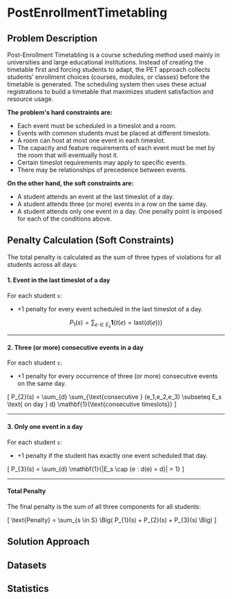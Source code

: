 # PostEnrollmentTimetabling

## Problem Description

Post-Enrollment Timetabling is a course scheduling method used mainly in universities and large educational institutions. Instead of creating the timetable first and forcing students to adapt, the PET approach collects students’ enrollment choices (courses, modules, or classes) before the timetable is generated. The scheduling system then uses these actual registrations to build a timetable that maximizes student satisfaction and resource usage.

**The problem's hard constraints are:**
* Each event must be scheduled in a timeslot and a room.
* Events with common students must be placed at different timeslots.
* A room can host at most one event in each timeslot.
* The capacity and feature requirements of each event must be met by the room that will eventually host it.
* Certain timeslot requirements may apply to specific events.
* There may be relationships of precedence between events.

**On the other hand, the soft constraints are:**
* A student attends an event at the last timeslot of a day.
* A student attends three (or more) events in a row on the same day.
* A student attends only one event in a day.
One penalty point is imposed for each of the conditions above.

## Penalty Calculation (Soft Constraints)

The total penalty is calculated as the sum of three types of violations
for all students across all days:

#### 1. Event in the last timeslot of a day
For each student `s`:
- +1 penalty for every event scheduled in the last timeslot of a day.

$$
P_{1}(s) = \sum_{e \in E_s} \mathbf{1}\{t(e) = \text{last}(d(e))\}
$$

---

#### 2. Three (or more) consecutive events in a day
For each student `s`:
- +1 penalty for every occurrence of three (or more) consecutive events
  on the same day.

\[
P_{2}(s) = \sum_{d} \sum_{\text{consecutive } (e_1,e_2,e_3) \subseteq E_s \text{ on day } d} \mathbf{1}\{\text{consecutive timeslots}\}
\]

---

#### 3. Only one event in a day
For each student `s`:
- +1 penalty if the student has exactly one event scheduled that day.

\[
P_{3}(s) = \sum_{d} \mathbf{1}\{|E_s \cap \{e : d(e) = d\}| = 1\}
\]

---

#### Total Penalty
The final penalty is the sum of all three components for all students:

\[
\text{Penalty} = \sum_{s \in S} \Big( P_{1}(s) + P_{2}(s) + P_{3}(s) \Big)
\]

## Solution Approach

## Datasets

## Statistics